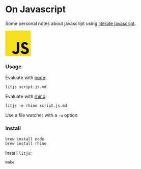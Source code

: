 # On Javascript

Some personal notes about javascript using [literate javascript][1].

<svg xmlns="http://www.w3.org/2000/svg" version="1.1" viewBox="0 0 630 630" width="80" height="80"><g id="logo"><rect id="background" x="0" y="0" width="630" height="630" fill="#f7df1e" /><path id="j" d="m 165.65,526.47375 48.2125,-29.1775 C 223.16375,513.7875 231.625,527.74 251.92,527.74 c 19.45375,0 31.71875,-7.60975 31.71875,-37.21 l 0,-201.3 59.20375,0 0,202.1375 c 0,61.32 -35.94375,89.23125 -88.385,89.23125 -47.36125,0 -74.8525,-24.52875 -88.8075,-54.13" /><path id="s" d="m 375,520.13 48.20625,-27.91125 c 12.69,20.72375 29.1825,35.9475 58.36125,35.9475 24.53125,0 40.17375,-12.26475 40.17375,-29.18125 0,-20.29875 -16.06875,-27.48875 -43.135,-39.32625 l -14.7975,-6.3475 c -42.715,-18.18125 -71.05,-41.0175 -71.05,-89.2275 0,-44.40375 33.83125,-78.2375 86.695,-78.2375 37.6375,0 64.7025,13.11125 84.15375,47.36625 l -46.09625,29.60125 c -10.15,-18.1825 -21.1425,-25.37125 -38.0575,-25.37125 -17.33875,0 -28.335,10.995 -28.335,25.37125 0,17.7625 10.99625,24.9525 36.3675,35.94875 l 14.8,6.3425 c 50.325,21.56875 78.66,43.5575 78.66,93.03375 0,53.2875 -41.86625,82.465 -98.11,82.465 -54.97625,0 -90.5,-26.2175 -107.83625,-60.47375" /></g></svg>

### Usage

Evaluate with [node][2]:

    litjs script.js.md

Evaluate with [rhino][3]:

    litjs -e rhino script.js.md

Use a file watcher with a `-w` option

### Install

    brew install node
    brew install rhino

Install `litjs`:

    make

[1]: http://en.wikipedia.org/wiki/Literate_programming
[2]: http://nodejs.org
[3]: https://developer.mozilla.org/de/docs/Rhino
